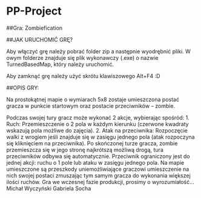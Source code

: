 # PP-Project
##Gra: Zombiefication

##JAK URUCHOMIĆ GRĘ?

Aby włączyć grę należy pobrać folder zip a następnie wyodrębnić pliki. W owym folderze znajduje się plik wykonawczy (.exe) o nazwie TurnedBasedMap, który należy uruchomić.

Aby zamknąć grę należy użyć skrótu klawiszowego Alt+F4 :D

##OPIS GRY:

Na prostokątnej mapie o wymiarach 5x8 zostaje umieszczona postać gracza w punkcie startowym oraz postacie przeciwników – zombie.

Podczas swojej tury gracz może wykonać 2 akcje, wybierając spośród:
        1. Ruch: Przemieszczenie o 2 pola w każdym kierunku (czerwone kwadraty wskazują pola możliwe do zajęcia).
        2.  Atak na przeciwnika: Rozpoczęcie walki z wrogiem jeśli znajduje się w zasięgu jednego pola (atak rozpoczyna się kliknięciem na przeciwnika).
Po skończonej turze gracza, zombie przemieszcza się w jego stronę najkrótszą możliwą drogą, tura przeciwników odbywa się automatycznie.
Przeciwnik ograniczony jest do jednej akcji: ruchu o 1 pole lub ataku w zasięgu jednego pola.
Na mapie umieszczone są przeszkody uniemożliwiające graczowi umieszczenie na nich swojej postaci zmuszając tym samym gracza do wykonania większej ilości ruchów.
Gra we wczesnej fazie produkcji, prosimy o wyrozumiałość…
Michał Wyczyński
Gabriela Socha
